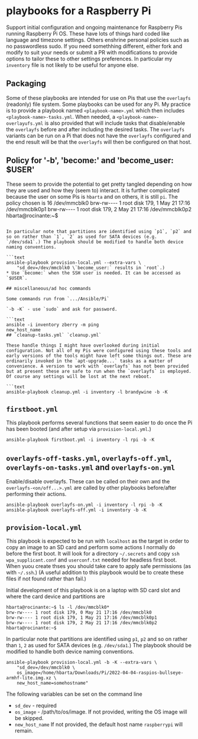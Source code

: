# playbooks for a Raspberry Pi

Support initial configuration and ongoing maintenance for Raspberry Pis running Raspberry Pi OS. These have lots of things hard coded like language and timezone settings. Others enshrine personal policies such as no passwordless sudo. If you need somethhing different, either fork and modify to suit your needs or submit a PR with modifications to provide options to tailor these to other settings preferences. In particular my `inventory` file is not likely to be useful for anyone else.

## Packaging

Some of these playbooks are intended for use on Pis that use the `overlayfs` (readonly) file system. Some playbooks can be used for any Pi. My practice is to provide a playbook named `<playbook-name>.yml` which then includes `<playbook-name>-tasks.yml`. When needed, a `<playbook-name>-overlayufs.yml` is also provided that will include tasks that disable/enable the `overlayfs` before and after including the desired tasks. The `overlayfs` variants can be run on a Pi that does not have the `overlayfs` configured and the end result will be that the `overlayfs` will then be configured on that host.

## Policy for '-b', 'become:' and 'become_user: $USER'

These seem to provide the potential to get pretty tangled depending on how they are used and how they (seem to) interact. It is further complicated because the user on some Pis is `hbarta` and on others, it is still `pi`. The policy chosen is
16 /dev/mmcblk0
brw-rw---- 1 root disk 179, 1 May 21 17:16 /dev/mmcblk0p1
brw-rw---- 1 root disk 179, 2 May 21 17:16 /dev/mmcblk0p2
hbarta@rocinante:~$
```

In particular note that partitions are identified using `p1`, `p2` and so on rather than `1`, `2` as used for SATA devices (e.g. `/dev/sda1`.) The playbook should be modified to handle both device naming conventions.

```text
ansible-playbook provision-local.yml --extra-vars \
    "sd_dev=/dev/mmcblk0 \`become_user:` results in `root`.)
* Use `become:` when the SSH user is needed. It can be accessed as `$USER`.

## miscellaneous/ad hoc commands

Some commands run from `.../Ansible/Pi`

`-b -K` - use `sudo` and ask for password.

```text
ansible -i inventory zberry -m ping
new_host_name
## `cleanup-tasks.yml` `cleanup.yml`

These handle things I might have overlooked during initial configuration. Not all of my Pis were configured using these tools and early versions of the tools might have left some things out. These are ordinarily invoked in the `apt-upgrade...` tasks as a matter of convenience. A version to work with `overlayfs` has not been provided but at present these are safe to run when the `overlayfs` is employed. Of course any settings will be lost at the next reboot.

```text
ansible-playbook cleanup.yml -i inventory -l brandywine -b -K
```

## `firstboot.yml`

This playbook performs several functions that seem easier to do once the Pi has been booted (and after setup via `provision-local.yml`.)

```text
ansible-playbook firstboot.yml -i inventory -l rpi -b -K
```

## `overlayfs-off-tasks.yml`, `overlayfs-off.yml`, `overlayfs-on-tasks.yml` and `overlayfs-on.yml`

Enable/disable overlayfs. These can be called on their own and the `overlayfs-<on/off...>.yml` are called by other playbooks before/after performing their actions. 

```text
ansible-playbook overlayfs-on.yml -i inventory -l rpi -b -K
ansible-playbook overlayfs-off.yml -i inventory -b -K
```

## `provision-local.yml`

This playbook is expected to be run with `localhost` as the target in order to copy an image to an SD card and perform some actions I normally do before the first boot. It will look for a directory `~/.secrets` and copy `ssh` `wpa_supplicant.conf` and `userconf.txt` needed for headless first boot. When yuou create thses you should take care to apply safe permissions (as with `~/.ssh`.) (A useful addition to this playbook would be to create these files if not found rather than fail.)

Initial development of this playbook is on a laptop with SD card slot and where the card device and partitions are

```text
hbarta@rocinante:~$ ls -l /dev/mmcblk0*
brw-rw---- 1 root disk 179, 0 May 21 17:16 /dev/mmcblk0
brw-rw---- 1 root disk 179, 1 May 21 17:16 /dev/mmcblk0p1
brw-rw---- 1 root disk 179, 2 May 21 17:16 /dev/mmcblk0p2
hbarta@rocinante:~$
```

In particular note that partitions are identified using `p1`, `p2` and so on rather than `1`, `2` as used for SATA devices (e.g. `/dev/sda1`.) The playbook should be modified to handle both device naming conventions.

```text
ansible-playbook provision-local.yml -b -K --extra-vars \
    "sd_dev=/dev/mmcblk0 \
    os_image=/home/hbarta/Downloads/Pi/2022-04-04-raspios-bullseye-armhf-lite.img.xz \
    new_host_name=somehostname"
```
The following variables can be set on the command line

* `sd_dev` - required
* `os_image` - /path/to/os/image. If not provided, writing the OS image will be skipped.
* `new_host_name` If not provided, the default host name `raspberrypi` will remain.
